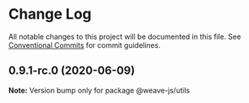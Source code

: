 # Change Log

All notable changes to this project will be documented in this file.
See [Conventional Commits](https://conventionalcommits.org) for commit guidelines.

## 0.9.1-rc.0 (2020-06-09)

**Note:** Version bump only for package @weave-js/utils

